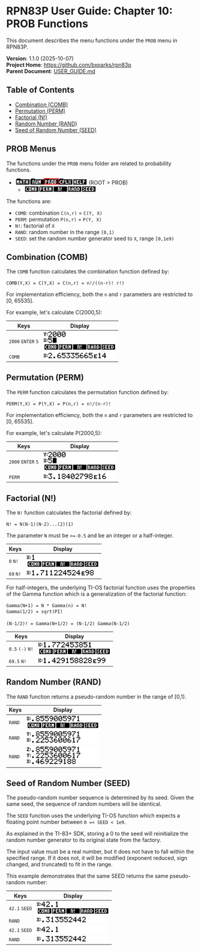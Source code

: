 # RPN83P User Guide: Chapter 10: PROB Functions

This document describes the menu functions under the `PROB` menu in RPN83P.

**Version**: 1.1.0 (2025-10-07)\
**Project Home**: https://github.com/bxparks/rpn83p \
**Parent Document**: [USER_GUIDE.md](USER_GUIDE.md)

## Table of Contents

- [Combination (COMB)](#combination-comb)
- [Permutation (PERM)](#permutation-perm)
- [Factorial (N!)](#factorial-n-)
- [Random Number (RAND)](#random-number-rand)
- [Seed of Random Number (SEED)](#seed-of-random-number-seed)

## PROB Menus

The functions under the `PROB` menu folder are related to probability functions.

- ![ROOT > PROB](images/menu/root-prob.png) (ROOT > PROB)
    - ![ROOT > PROB > Row1](images/menu/root-prob-1.png)

The functions are:

- `COMB`: combination `C(n,r)` = `C(Y, X)`
- `PERM`: permutation `P(n,r)` = `P(Y, X)`
- `N!`: factorial of `X`
- `RAND`: random number in the range `[0,1)`
- `SEED`: set the random number generator seed to `X`, range `[0,1e9)`

## Combination (COMB)

The `COMB` function calculates the combination function defined by:

```
COMB(Y,X) = C(Y,X) = C(n,r) = n!/((n-r)! r!)
```

For implementation efficiency, both the `n` and `r` parameters are restricted to
[0, 65535].

For example, let's calculate C(2000,5):

| **Keys**              | **Display** |
| ----------------      | --------------------- |
| `2000` `ENTER` `5`    | ![](images/prob/comb-1.png) |
| `COMB`                | ![](images/prob/comb-2.png) |

## Permutation (PERM)

The `PERM` function calculates the permutation function defined by:

```
PERM(Y,X) = P(Y,X) = P(n,r) = n!/(n-r)!
```

For implementation efficiency, both the `n` and `r` parameters are restricted to
[0, 65535].

For example, let's calculate P(2000,5):

| **Keys**              | **Display** |
| ----------------      | --------------------- |
| `2000` `ENTER` `5`    | ![](images/prob/perm-1.png) |
| `PERM`                | ![](images/prob/perm-2.png) |

## Factorial (N!)

The `N!` function calculates the factorial defined by:

```
N! = N(N-1)(N-2)...(2)(1)
```

The parameter `N` must be `>=-0.5` and be an integer or a half-integer.

| **Keys**              | **Display** |
| ----------------      | --------------------- |
| `0` `N!`              | ![](images/prob/fact-int-1.png) |
| `69` `N!`             | ![](images/prob/fact-int-2.png) |

For half-integers, the underlying TI-OS factorial function uses the properties
of the Gamma function which is a generalization of the factorial function:

```
Gamma(N+1) = N * Gamma(n) = N!
Gamma(1/2) = sqrt(PI)

(N-1/2)! = Gamma(N+1/2) = (N-1/2) Gamma(N-1/2)
```

| **Keys**              | **Display** |
| ----------------      | --------------------- |
| `0.5` `(-)` `N!`      | ![](images/prob/fact-halfint-1.png) |
| `69.5` `N!`           | ![](images/prob/fact-halfint-2.png) |

## Random Number (RAND)

The `RAND` function returns a pseudo-random number in the range of [0,1).

| **Keys**              | **Display** |
| ----------------      | --------------------- |
| `RAND`                | ![](images/prob/rand-1.png) |
| `RAND`                | ![](images/prob/rand-2.png) |
| `RAND`                | ![](images/prob/rand-3.png) |

## Seed of Random Number (SEED)

The pseudo-random number sequence is determined by its seed. Given the same
seed, the sequence of random numbers will be identical.

The `SEED` function uses the underlying TI-OS function which expects a floating
point number between `0 =< SEED < 1e9`.

As explained in the TI-83+ SDK, storing a 0 to the seed will reinitialize the
random number generator to its original state from the factory.

The input value must be a real number, but it does not have to fall within the
specified range. If it does not, it will be modified (exponent reduced, sign
changed, and truncated) to fit in the range.

This example demonstrates that the same SEED returns the same pseudo-random
number:

| **Keys**              | **Display** |
| ----------------      | --------------------- |
| `42.1` `SEED`         | ![](images/prob/seed-1.png) |
| `RAND`                | ![](images/prob/seed-2.png) |
| `42.1` `SEED`         | ![](images/prob/seed-3.png) |
| `RAND`                | ![](images/prob/seed-4.png) |
